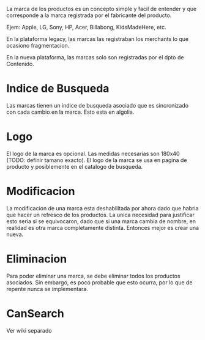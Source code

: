 La marca de los productos es un concepto simple y facil de entender y que corresponde a la marca registrada por el fabricante del producto.

Ejem: Apple, LG, Sony, HP, Acer, Billabong, KidsMadeHere, etc.

En la plataforma legacy, las marcas las registraban los merchants lo que ocasiono fragmentacion.

En la nueva plataforma, las marcas solo son registradas por el dpto de Contenido.

# Indice de Busqueda
Las marcas tienen un indice de busqueda asociado que es sincronizado con cada cambio en la marca. Esto esta en algolia.

# Logo
El logo de la marca es opcional. Las medidas necesarias son 180x40 (TODO: definir tamano exacto). El logo de la marca se usa en pagina de producto y posiblemente en el catalogo de busqueda.

# Modificacion
La modificacion de una marca esta deshabilitada por ahora dado que habria que hacer un refresco de los productos. La unica necesidad para justificar esto seria si se equivocaron, dado que si una marca cambia de nombre, en realidad es otra marca completamente distinta. Entonces mejor es crear una nueva.

# Eliminacion
Para poder eliminar una marca, se debe eliminar todos los productos asociados. Sin embargo, es poco probable que esto ocurra, por lo que de repente nunca se implementara.

# CanSearch
Ver wiki separado